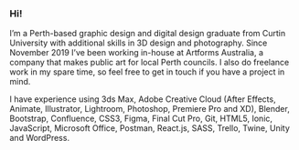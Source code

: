 ### Hi!

I’m a Perth-based graphic design and digital design graduate from Curtin University with additional skills in 3D design and photography. Since November 2019 I’ve been working in-house at Artforms Australia, a company that makes public art for local Perth councils. I also do freelance work in my spare time, so feel free to get in touch if you have a project in mind.

I have experience using 3ds Max, Adobe Creative Cloud (After Effects, Animate, Illustrator, Lightroom, Photoshop, Premiere Pro and XD), Blender, Bootstrap, Confluence, CSS3, Figma, Final Cut Pro, Git, HTML5, Ionic, JavaScript, Microsoft Office, Postman, React.js, SASS, Trello, Twine, Unity and WordPress. 
